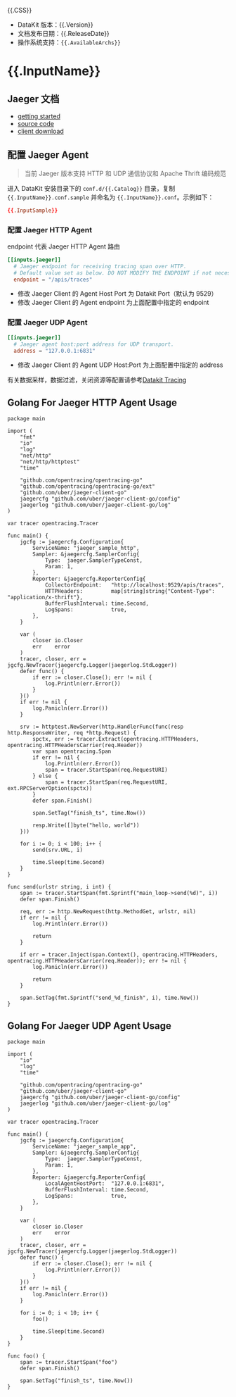 {{.CSS}}

- DataKit 版本：{{.Version}}
- 文档发布日期：{{.ReleaseDate}}
- 操作系统支持：`{{.AvailableArchs}}`

# {{.InputName}}

## Jaeger 文档

- [getting started](https://www.jaegertracing.io/docs/1.27/getting-started/)
- [source code](https://github.com/jaegertracing/jaeger)
- [client download](https://github.com/jaegertracing/jaeger-client-go/releases)

## 配置 Jaeger Agent

> 当前 Jaeger 版本支持 HTTP 和 UDP 通信协议和 Apache Thrift 编码规范

进入 DataKit 安装目录下的 `conf.d/{{.Catalog}}` 目录，复制 `{{.InputName}}.conf.sample` 并命名为 `{{.InputName}}.conf`。示例如下：

```toml
{{.InputSample}}
```

### 配置 Jaeger HTTP Agent

endpoint 代表 Jaeger HTTP Agent 路由

```toml
[[inputs.jaeger]]
  # Jaeger endpoint for receiving tracing span over HTTP.
  # Default value set as below. DO NOT MODIFY THE ENDPOINT if not necessary.
  endpoint = "/apis/traces"
```

- 修改 Jaeger Client 的 Agent Host Port 为 Datakit Port（默认为 9529）
- 修改 Jaeger Client 的 Agent endpoint 为上面配置中指定的 endpoint

### 配置 Jaeger UDP Agent

```toml
[[inputs.jaeger]]
  # Jaeger agent host:port address for UDP transport.
  address = "127.0.0.1:6831"
```

- 修改 Jaeger Client 的 Agent UDP Host:Port 为上面配置中指定的 address

有关数据采样，数据过滤，关闭资源等配置请参考[Datakit Tracing](datakit-tracing)

## Golang For Jaeger HTTP Agent Usage

```golang
package main

import (
	"fmt"
	"io"
	"log"
	"net/http"
	"net/http/httptest"
	"time"

	"github.com/opentracing/opentracing-go"
	"github.com/opentracing/opentracing-go/ext"
	"github.com/uber/jaeger-client-go"
	jaegercfg "github.com/uber/jaeger-client-go/config"
	jaegerlog "github.com/uber/jaeger-client-go/log"
)

var tracer opentracing.Tracer

func main() {
	jgcfg := jaegercfg.Configuration{
		ServiceName: "jaeger_sample_http",
		Sampler: &jaegercfg.SamplerConfig{
			Type:  jaeger.SamplerTypeConst,
			Param: 1,
		},
		Reporter: &jaegercfg.ReporterConfig{
			CollectorEndpoint:   "http://localhost:9529/apis/traces",
			HTTPHeaders:         map[string]string{"Content-Type": "application/x-thrift"},
			BufferFlushInterval: time.Second,
			LogSpans:            true,
		},
	}

	var (
		closer io.Closer
		err    error
	)
	tracer, closer, err = jgcfg.NewTracer(jaegercfg.Logger(jaegerlog.StdLogger))
	defer func() {
		if err := closer.Close(); err != nil {
			log.Println(err.Error())
		}
	}()
	if err != nil {
		log.Panicln(err.Error())
	}

	srv := httptest.NewServer(http.HandlerFunc(func(resp http.ResponseWriter, req *http.Request) {
		spctx, err := tracer.Extract(opentracing.HTTPHeaders, opentracing.HTTPHeadersCarrier(req.Header))
		var span opentracing.Span
		if err != nil {
			log.Println(err.Error())
			span = tracer.StartSpan(req.RequestURI)
		} else {
			span = tracer.StartSpan(req.RequestURI, ext.RPCServerOption(spctx))
		}
		defer span.Finish()

		span.SetTag("finish_ts", time.Now())

		resp.Write([]byte("hello, world"))
	}))

	for i := 0; i < 100; i++ {
		send(srv.URL, i)

		time.Sleep(time.Second)
	}
}

func send(urlstr string, i int) {
	span := tracer.StartSpan(fmt.Sprintf("main_loop->send(%d)", i))
	defer span.Finish()

	req, err := http.NewRequest(http.MethodGet, urlstr, nil)
	if err != nil {
		log.Println(err.Error())

		return
	}

	if err = tracer.Inject(span.Context(), opentracing.HTTPHeaders, opentracing.HTTPHeadersCarrier(req.Header)); err != nil {
		log.Panicln(err.Error())

		return
	}

	span.SetTag(fmt.Sprintf("send_%d_finish", i), time.Now())
}
```

## Golang For Jaeger UDP Agent Usage

```golang
package main

import (
	"io"
	"log"
	"time"

	"github.com/opentracing/opentracing-go"
	"github.com/uber/jaeger-client-go"
	jaegercfg "github.com/uber/jaeger-client-go/config"
	jaegerlog "github.com/uber/jaeger-client-go/log"
)

var tracer opentracing.Tracer

func main() {
	jgcfg := jaegercfg.Configuration{
		ServiceName: "jaeger_sample_app",
		Sampler: &jaegercfg.SamplerConfig{
			Type:  jaeger.SamplerTypeConst,
			Param: 1,
		},
		Reporter: &jaegercfg.ReporterConfig{
			LocalAgentHostPort:  "127.0.0.1:6831",
			BufferFlushInterval: time.Second,
			LogSpans:            true,
		},
	}

	var (
		closer io.Closer
		err    error
	)
	tracer, closer, err = jgcfg.NewTracer(jaegercfg.Logger(jaegerlog.StdLogger))
	defer func() {
		if err := closer.Close(); err != nil {
			log.Println(err.Error())
		}
	}()
	if err != nil {
		log.Panicln(err.Error())
	}

	for i := 0; i < 10; i++ {
		foo()

		time.Sleep(time.Second)
	}
}

func foo() {
	span := tracer.StartSpan("foo")
	defer span.Finish()

	span.SetTag("finish_ts", time.Now())
}
```
